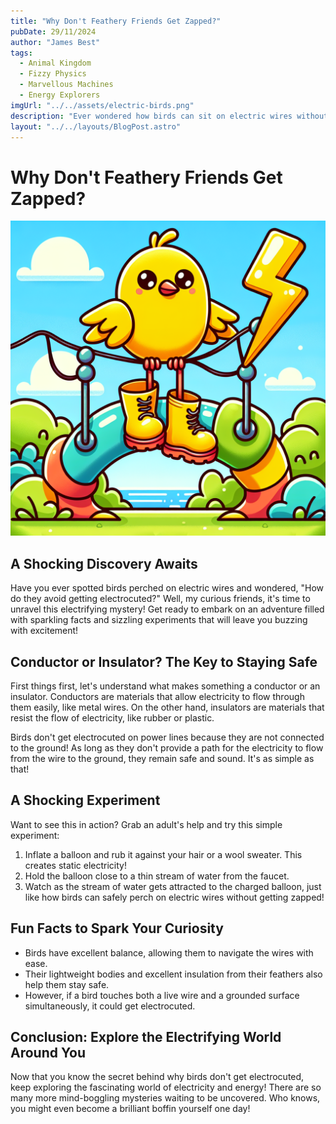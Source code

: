 ```yaml
---
title: "Why Don't Feathery Friends Get Zapped?"
pubDate: 29/11/2024
author: "James Best"
tags:
  - Animal Kingdom
  - Fizzy Physics
  - Marvellous Machines
  - Energy Explorers
imgUrl: "../../assets/electric-birds.png"
description: "Ever wondered how birds can sit on electric wires without getting a shocking surprise? Get ready to unravel this electrifying mystery!"
layout: "../../layouts/BlogPost.astro"
---
```


# Why Don't Feathery Friends Get Zapped?

![Electric Birds](../../assets/electric-birds.png)

## A Shocking Discovery Awaits

Have you ever spotted birds perched on electric wires and wondered, "How do they avoid getting electrocuted?" Well, my curious friends, it's time to unravel this electrifying mystery! Get ready to embark on an adventure filled with sparkling facts and sizzling experiments that will leave you buzzing with excitement!

## Conductor or Insulator? The Key to Staying Safe

First things first, let's understand what makes something a conductor or an insulator. Conductors are materials that allow electricity to flow through them easily, like metal wires. On the other hand, insulators are materials that resist the flow of electricity, like rubber or plastic.

Birds don't get electrocuted on power lines because they are not connected to the ground! As long as they don't provide a path for the electricity to flow from the wire to the ground, they remain safe and sound. It's as simple as that!

## A Shocking Experiment

Want to see this in action? Grab an adult's help and try this simple experiment:

1. Inflate a balloon and rub it against your hair or a wool sweater. This creates static electricity!
2. Hold the balloon close to a thin stream of water from the faucet.
3. Watch as the stream of water gets attracted to the charged balloon, just like how birds can safely perch on electric wires without getting zapped!

## Fun Facts to Spark Your Curiosity

- Birds have excellent balance, allowing them to navigate the wires with ease.
- Their lightweight bodies and excellent insulation from their feathers also help them stay safe.
- However, if a bird touches both a live wire and a grounded surface simultaneously, it could get electrocuted.

## Conclusion: Explore the Electrifying World Around You

Now that you know the secret behind why birds don't get electrocuted, keep exploring the fascinating world of electricity and energy! There are so many more mind-boggling mysteries waiting to be uncovered. Who knows, you might even become a brilliant boffin yourself one day!
